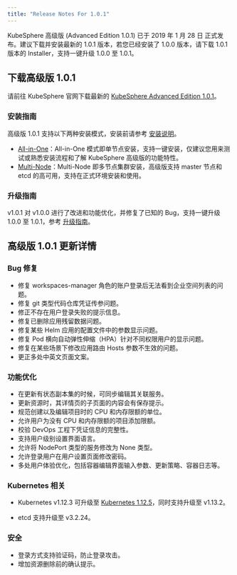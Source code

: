 ```yaml
---
title: "Release Notes For 1.0.1"
---
```


KubeSphere 高级版 (Advanced Edition 1.0.1) 已于 2019 年 1 月 28 日 正式发布。建议下载并安装最新的 1.0.1 版本，若您已经安装了 1.0.0 版本，请下载 1.0.1 版本的 Installer，支持一键升级 1.0.0 至 1.0.1。


## 下载高级版 1.0.1

请前往 KubeSphere 官网下载最新的 [KubeSphere Advanced Edition 1.0.1](https://kubesphere.io/download)。

### 安装指南

高级版 1.0.1 支持以下两种安装模式，安装前请参考 [安装说明](../../installation/intro)。

- [All-in-One](../../installation/all-in-one)：All-in-One 模式即单节点安装，支持一键安装，仅建议您用来测试或熟悉安装流程和了解 KubeSphere 高级版的功能特性。
- [Multi-Node](../../installation/multi-node)：Multi-Node 即多节点集群安装，高级版支持 master 节点和 etcd 的高可用，支持在正式环境安装和使用。

### 升级指南

v1.0.1 对 v1.0.0 进行了改进和功能优化，并修复了已知的 Bug，支持一键升级 1.0.0 至 1.0.1，参考 [升级指南](../../installation/upgrade)。

## 高级版 1.0.1 更新详情

### Bug 修复

- 修复 workspaces-manager 角色的账户登录后无法看到企业空间列表的问题。
- 修复 git 类型代码仓库凭证传参问题。
- 修正不存在用户登录失败的提示信息。    
- 修复已删除应用残留数据问题。
- 修复某些 Helm 应用的配置文件中的参数显示问题。  
- 修复 Pod 横向自动弹性伸缩（HPA）针对不同权限用户的显示问题。    
- 修复在某些场景下修改应用路由 Hosts 参数不生效的问题。
- 更正多处中英文页面文案。

### 功能优化

 - 在更新有状态副本集的时候，可同步编辑其关联服务。
 - 更新资源时，其详情页的子页面的内容会有保存提示。  
 - 规范创建以及编辑项目时的 CPU 和内存限额的单位。  
 - 允许用户为没有 CPU 和内存限额的项目添加限额。  
 - 校验 DevOps 工程下凭证信息的完整性。  
 - 支持用户级别设置界面语言。
 - 允许将 NodePort 类型的服务修改为 None 类型。  
 - 允许登录用户在用户设置页面修改密码。 
 - 多处用户体验优化，包括容器编辑界面输入参数、更新策略、容器日志等。

 ### Kubernetes 相关

 - Kubernetes v1.12.3 可升级至 [Kubernetes 1.12.5](https://github.com/kubernetes/kubernetes/releases/tag/v1.12.5)，同时支持升级至 v1.13.2。
 <!-- - Kube-proxy 默认选择 ipvs 作为 proxy mode。 -->
 - etcd 支持升级至 v3.2.24。

### 安全

 - 登录方式支持验证码，防止登录攻击。   
 - 增加资源删除前的确认提示。




